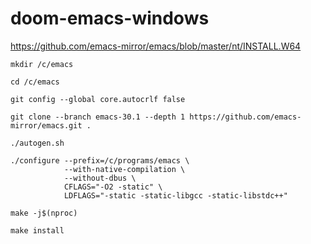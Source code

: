 # doom-emacs-windows
https://github.com/emacs-mirror/emacs/blob/master/nt/INSTALL.W64
```shell
mkdir /c/emacs
```
```shell
cd /c/emacs
```
```shell
git config --global core.autocrlf false
```
```shell
git clone --branch emacs-30.1 --depth 1 https://github.com/emacs-mirror/emacs.git .
```
```shell
./autogen.sh
```
```shell
./configure --prefix=/c/programs/emacs \
            --with-native-compilation \
            --without-dbus \
            CFLAGS="-O2 -static" \
            LDFLAGS="-static -static-libgcc -static-libstdc++"

```
```shell
make -j$(nproc)
```
```shell
make install
```
